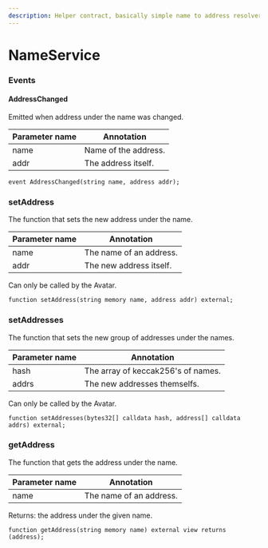 ```yaml
---
description: Helper contract, basically simple name to address resolver.
---
```


# NameService

### Events

#### AddressChanged

Emitted when address under the name was changed.

| Parameter name | Annotation           |
| -------------- | -------------------- |
| name           | Name of the address. |
| addr           | The address itself.  |

```
event AddressChanged(string name, address addr);
```

### setAddress

The function that sets the new address under the name.

| Parameter name | Annotation              |
| -------------- | ----------------------- |
| name           | The name of an address. |
| addr           | The new address itself. |

Can only be called by the Avatar.

```
function setAddress(string memory name, address addr) external;
```

### setAddresses

The function that sets the new group of addresses under the names.

| Parameter name | Annotation                         |
| -------------- | ---------------------------------- |
| hash           | The array of keccak256's of names. |
| addrs          | The new addresses themselfs.       |

Can only be called by the Avatar.

```
function setAddresses(bytes32[] calldata hash, address[] calldata addrs) external;
```

### getAddress

The function that gets the address under the name.

| Parameter name | Annotation              |
| -------------- | ----------------------- |
| name           | The name of an address. |

Returns: the address under the given name.

```
function getAddress(string memory name) external view returns (address);
```
